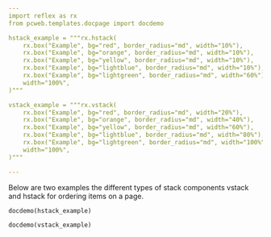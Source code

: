 ```yaml
---
import reflex as rx
from pcweb.templates.docpage import docdemo

hstack_example = """rx.hstack(
    rx.box("Example", bg="red", border_radius="md", width="10%"),
    rx.box("Example", bg="orange", border_radius="md", width="10%"),
    rx.box("Example", bg="yellow", border_radius="md", width="10%"),
    rx.box("Example", bg="lightblue", border_radius="md", width="10%"),
    rx.box("Example", bg="lightgreen", border_radius="md", width="60%"),
    width="100%",
)"""

vstack_example = """rx.vstack(
    rx.box("Example", bg="red", border_radius="md", width="20%"),
    rx.box("Example", bg="orange", border_radius="md", width="40%"),
    rx.box("Example", bg="yellow", border_radius="md", width="60%"),
    rx.box("Example", bg="lightblue", border_radius="md", width="80%"),
    rx.box("Example", bg="lightgreen", border_radius="md", width="100%"),
    width="100%",
)"""

---
```


Below are two examples the different types of stack components vstack and hstack for ordering items on a page.

```reflex
docdemo(hstack_example)
```

```reflex
docdemo(vstack_example)
```

